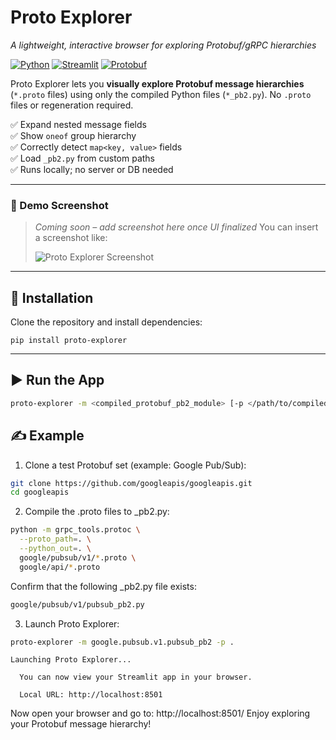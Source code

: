 # Proto Explorer
*A lightweight, interactive browser for exploring Protobuf/gRPC hierarchies*

[![Python](https://img.shields.io/badge/python-3.10%2B-blue)]()
[![Streamlit](https://img.shields.io/badge/streamlit-app-red)](https://streamlit.io/)
[![Protobuf](https://img.shields.io/badge/protobuf-compiler-green)]()

Proto Explorer lets you **visually explore Protobuf message hierarchies** (`*.proto` files) using only the compiled Python files (`*_pb2.py`). No `.proto` files or regeneration required.

✅ Expand nested message fields  
✅ Show `oneof` group hierarchy  
✅ Correctly detect `map<key, value>` fields  
✅ Load `_pb2.py` from custom paths  
✅ Runs locally; no server or DB needed 

---

### 🌟 Demo Screenshot

> _Coming soon – add screenshot here once UI finalized_
> You can insert a screenshot like:
>
> ![Proto Explorer Screenshot](docs/screenshot.png)

---

## 🔧 Installation

Clone the repository and install dependencies:
```text
pip install proto-explorer
```
---

## ▶️ Run the App

```bash
proto-explorer -m <compiled_protobuf_pb2_module> [-p </path/to/compiled/protobuf>]
```

## ️✍️ Example

1. Clone a test Protobuf set (example: Google Pub/Sub):
```bash
git clone https://github.com/googleapis/googleapis.git
cd googleapis
```

2. Compile the .proto files to _pb2.py:
```bash
python -m grpc_tools.protoc \
  --proto_path=. \
  --python_out=. \
  google/pubsub/v1/*.proto \
  google/api/*.proto
```

Confirm that the following _pb2.py file exists:
```bash
google/pubsub/v1/pubsub_pb2.py
```

3. Launch Proto Explorer:
```bash
proto-explorer -m google.pubsub.v1.pubsub_pb2 -p .
```
```text
Launching Proto Explorer...

  You can now view your Streamlit app in your browser.

  Local URL: http://localhost:8501
```
Now open your browser and go to: http://localhost:8501/
Enjoy exploring your Protobuf message hierarchy!
